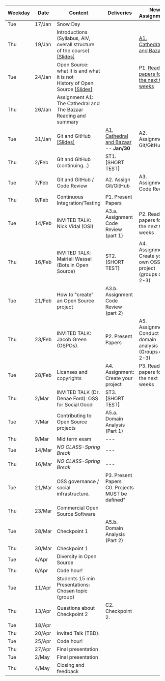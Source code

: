 | **Weekday**           | **Date** | **Content**                                                           | **Deliveries**                        | **New Assignments**                                         |
|-------------------------------|----------|-----------------------------------------------------------------------|---------------------------------------|-------------------------------------------------------------|
| Tue                           | 17/Jan   | Snow Day                                                              |                                       |                                                             |
| Thu                           | 19/Jan   | Introductions (Syllabus, AIV, overall structure of the course) [[Slides]](notes/Lecture_00.pdf)        |                                       | [A1. Cathedral and Bazaar](assignments/A1.cathbaz.md)                                      |
| Tue                           | 24/Jan   | Open Source: what it is and what it is not<br>History of Open Source [[Slides]](notes/Lecture_01.pdf)   |                                       | P1. [Read 2 papers for the next two weeks](assignments/P1.papers.md)                  |
| Thu                           | 26/Jan   | Assignment A1: The Cathedral and The Bazaar Reading and summary          |                                       |                                                             |
| Tue                           | 31/Jan   | Git and GitHub [[Slides]](notes/Lecture_02.pdf)                                                         | [A1. Cathedral and Bazaar](assignments/A1.cathbaz.md) -- **Jan/30**             | A2. Assignment: Git/GitHub                                  |
| Thu                           | 2/Feb    | Git and GitHub (continuing...)                                        | ST1. [SHORT TEST]                     |                                                             |
| Tue                           | 7/Feb    | Git and GitHub / Code Review                                          | A2. Assign Git/GitHub                 | A3. Assignment: Code Review                                 |
| Thu                           | 9/Feb    | Continuous Integration/Testing                                        | P1. Present Papers                    |                                                             |
| Tue                           | 14/Feb   | INVITED TALK: Nick Vidal (OSI)                                        | A3.a. Assignment Code Review (part 1) | P2. Read 2 papers for the next two weeks                     |
| Thu                           | 16/Feb   | INVITED TALK: Mairieli Wessel (Bots in Open Source)                   | ST2. [SHORT TEST]                     | A4. Assignment: Create your own OSS project (groups of 2-3) |
| Tue                           | 21/Feb   | How to "create" an Open Source project                                | A3.b. Assignment Code Review (part 2) |                                                             |
| Thu                           | 23/Feb   | INVITED TALK: Jacob Green (OSPOs).                                    | P2. Present Papers                    | A5. Assignment: Conduct a domain analysis (Groups of 2-3)   |
| Tue                           | 28/Feb   | Licenses and copyrights                                | A4. Assignment: Create your project   | P3. Read 2 papers for the next weeks            |
| Thu                           | 2/Mar    | INVITED TALK (Dr. Denae Ford): OSS for Social Good      | ST3. [SHORT TEST]                     |                                                             |
| Tue                           | 7/Mar    | Contributing to Open Source projects                               | A5.a. Domain Analysis (Part 1)        |                                                             |
| Thu                           | 9/Mar    | Mid term exam                                                         | ---                                   |                                                             |
| Tue                           | 14/Mar   | *NO CLASS-Spring Break*                                               | ---                                   |                                                             |
| Thu                           | 16/Mar   | *NO CLASS-Spring Break*                                               | ---                                   |                                                             |
| Tue                           | 21/Mar   |OSS governance / social infrastructure.  | P3. Present Papers<br>C0. Projects MUST be defined"       |
| Thu                           | 23/Mar   | Commercial Open Source Software                                       |                                      |                                                            |
| Tue                           | 28/Mar   | Checkpoint 1                                                          | A5.b. Domain Analysis (Part 2)        |                                                             |
| Thu                           | 30/Mar   | Checkpoint 1                                                          |                                       |                                                             |
| Tue                           | 4/Apr    | Diversity in Open Source                                              |                                       |                                                             |
| Thu                           | 6/Apr    | Code hour!                                                            |                                       |                                                             |
| Tue                           | 11/Apr   | Students 15 min Presentations: Chosen topic (group)                   |                                       |                                                             |
| Thu                           | 13/Apr   | Questions about Checkpoint 2                                          | C2. Checkpoint 2.                   |                                                             |
| Tue                           | 18/Apr   |                                          |                                       |                                                             |
| Thu                           | 20/Apr   | Invited Talk  (TBD).                                                  |                                       |                                                             |
| Tue                           | 25/Apr   | Code hour!                                                            |                                       |                                                             |
| Thu                           | 27/Apr   | Final presentation                                                    |                                       |                                                             |
| Tue                           | 2/May    | Final presentation                                                    |                                       |                                                             |
| Thu                           | 4/May    | Closing and feedback                                                  |
